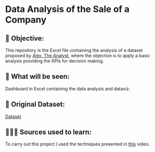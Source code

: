 # Data Analysis of the Sale of a Company

## 🎯 Objective:
This repository is the Excel file containing the analysis of a dataset proposed by [Alex, The Analyst](https://www.udemy.com/course/bancos-de-dados-relacionais-basico-avancado/), where the objective is to apply a basic analysis providing the KPIs for decision making.

## 👀 What will be seen:
Dashboard in Excel containing the data analysis and dataviz.

## 🌌 Original Dataset:
[Dataset](https://github.com/AlexTheAnalyst/Excel-Tutorial/blob/main/Excel%20Project%20Dataset.xlsx)

## 👨🏻‍🏫 Sources used to learn:
To carry out this project I used the techniques presented in [this](https://www.youtube.com/watch?v=opJgMj1IUrc) video.
